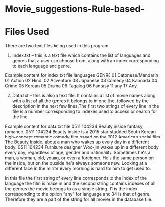 # Movie_suggestions-Rule-based-

# Files Used
There are two text files being used in this program.
1.	Index.txt – this is a text file which contains the list of languages and genres that a user can choose from, along with an index corresponding to each language and genre.

Example content for index.txt file
languages                             GENRE
01 Catonese/Mandarin                  01 Action
02 Hindi                              02 Adventure
03 Japanese                           03 Comedy
04 Kannada                            04 Crime
05 Korean                             05 Drama
06 Tagalog                            06 Fantasy
11 any                                17 Any

2.	Data.txt – this is also a text file. It contains a list of movie names along with a list of all the genres it belongs to in one line, followed by the description in the next few lines.The first two strings of every line in the file is a number corresponding to indexes used to access or search for the line.

Example content for data.txt file
0511 104234 Beauty inside fantasy, romance.
0511 104234 Beauty inside is a 2015 star-studded South Korean high-concept romantic comedy film based on the 2012 American social film The Beauty Inside, about a man who wakes up every day in a different body.
0511 104234 Furniture designer Woo-jin wakes up in a different body every day, regardless of age, gender and nationality. Sometimes he's a man, a woman, old, young, or even a foreigner. He's the same person on the inside, but on the outside he's always someone new. Looking at a different face in the mirror every morning is hard for him to get used to.
                                                                    
In this file the first string of every line corresponds to the index of the language the film is made in and the second string contains indexes of all the genres the movie belongs to as a single string.
11 is the index corresponding to the option “any” for language and 34 is that of genre. Therefore they are a part of the string for all movies in the database file.

